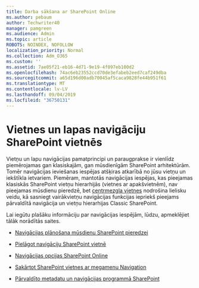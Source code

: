 ```yaml
---
title: Darba sākšana ar SharePoint Online
ms.author: pebaum
author: Techwriter40
manager: pamgreen
ms.audience: Admin
ms.topic: article
ROBOTS: NOINDEX, NOFOLLOW
localization_priority: Normal
ms.collection: Adm_O365
ms.custom: ''
ms.assetid: 7ae05f21-eb16-4d71-9e19-4f097eb100d2
ms.openlocfilehash: 74ac6eb23552ccd70de3efabeb2eed7caf249dba
ms.sourcegitcommit: a65d196d00adb70045af5caca9828fe44b951f61
ms.translationtype: MT
ms.contentlocale: lv-LV
ms.lasthandoff: 09/04/2019
ms.locfileid: "36750131"
---
```

# <a name="site-and-page-navigation-in-sharepoint-sites"></a>Vietnes un lapas navigāciju SharePoint vietnēs

Vietņu un lapu navigācijas pamatprincipi un paraugprakse ir vienlīdz piemērojamas gan klasiskajām, gan mūsdienīgām SharePoint arhitektūrām. Tomēr navigācijas ieviešanas iespējas atšķiras atkarībā no jūsu vietņu un iekštīkla ietvariem. Piemēram, mantotās navigācijas iespējas, kas pieejamas klasiskās SharePoint vietņu hierarhijās (vietnes ar apakšvietnēm), nav pieejamas mūsdienu pieredzē, bet [centrmezgla vietnes](https://support.office.com/article/fe26ae84-14b7-45b6-a6d1-948b3966427f) nodrošina lielisku veidu, kā sasniegt vairākvietņu navigācijas funkcijas iepriekš pieejams pārvaldītā navigācija un vietņu hierarhijas Classic SharePoint.

 Lai iegūtu plašāku informāciju par navigācijas iespējām, lūdzu, apmeklējiet tālāk norādītās saites.

 - [Navigācijas plānošana mūsdienu SharePoint pieredzei](https://docs.microsoft.com/sharepoint/plan-navigation-modern-experience)

- [Pielāgot navigāciju SharePoint vietnē](https://support.office.com/article/customize-the-navigation-on-your-sharepoint-site-3cd61ae7-a9ed-4e1e-bf6d-4655f0bf25ca)

- [Navigācijas opcijas SharePoint Online](https://docs.microsoft.com/office365/enterprise/navigation-options-for-sharepoint-online)
 
- [Sakārtot SharePoint vietnes ar megamenu Navigation](https://techcommunity.microsoft.com/t5/Microsoft-SharePoint-Blog/Organize-your-SharePoint-sites-with-megamenu-navigation-and-new/ba-p/328068)

- [Pārvaldīto metadatu un navigācijas programmā SharePoint](https://docs.microsoft.com/sharepoint/dev/general-development/managed-metadata-and-navigation-in-sharepoint)


